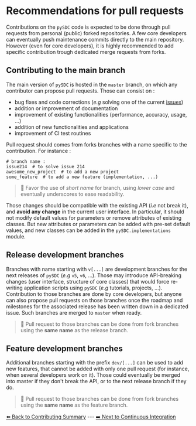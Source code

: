 # Recommendations for pull requests

Contributions on the `pySDC` code is expected to be done through pull requests from personal (public) forked repositories. A few core developers can eventually push maintenance commits directly to the main repository. However (even for core developers), it is highly recommended to add specific contribution trough dedicated merge requests from forks.

## Contributing to the main branch

The main version of `pySDC` is hosted in the `master` branch, on which any contributor can propose pull requests. Those can consist on :

- bug fixes and code corrections (_e.g_ solving one of the current [issues](https://github.com/Parallel-in-Time/pySDC/issues))
- addition or improvement of documentation
- improvement of existing functionalities (performance, accuracy, usage, ...)
- addition of new functionalities and applications
- improvement of CI test routines

Pull request should comes from forks branches with a name specific to the contribution. For instance :

```
# branch name :
issue214  # to solve issue 214
awesome_new_project  # to add a new project
some_feature  # to add a new feature (implementation, ...)
```

> :scroll: Favor the use of _short name_ for branch, using _lower case_ and eventually underscores to ease readability.

Those changes should be compatible with the existing API (_i.e_ not break it), and **avoid any change** in the current user interface. In particular, it should not modify default values for parameters or remove attributes of existing classes. But new attributes or parameters can be added with pre-set default values, and new classes can be added in the `pySDC.implementations` module.


## Release development branches

Branches with name starting with `v[...]` are development branches for the next releases of `pySDC` (_e.g_ `v5`, `v6`, ...). Those may introduce API-breaking changes (user interface, structure of core classes) that would force re-writing application scripts using `pySDC` (_e.g_ tutorials, projects, ...). Contribution to those branches are done by core developers, but anyone can also propose pull requests on those branches once the roadmap and milestones for the associated release has been written down in a dedicated issue.
Such branches are merged to `master` when ready.

> :scroll: Pull request to those branches can be done from fork branches using the **same name** as the release branch.

## Feature development branches

Additional branches starting with the prefix `dev/[...]` can be used to add new features, that cannot be added with only one pull request (for instance, when several developers work on it).
Those could eventually be merged into master if they don't break the API, or to the next release branch if they do.

> :scroll: Pull request to those branches can be done from fork branches using the **same name** as the feature branch.

[:arrow_left: Back to Contributing Summary](./../../CONTRIBUTING.md) ---
[:arrow_right: Next to Continuous Integration](./02_continuous_integration.md)